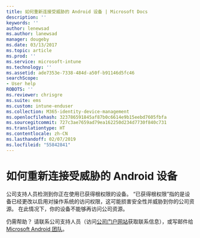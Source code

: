 ```yaml
---
title: 如何重新连接受威胁的 Android 设备 | Microsoft Docs
description: ''
keywords: ''
author: lenewsad
ms.author: lanewsad
manager: dougeby
ms.date: 03/13/2017
ms.topic: article
ms.prod: ''
ms.service: microsoft-intune
ms.technology: ''
ms.assetid: ade7353e-7338-484d-a50f-b91146d5fc46
searchScope:
- User help
ROBOTS: ''
ms.reviewer: chrisgre
ms.suite: ems
ms.custom: intune-enduser
ms.collection: M365-identity-device-management
ms.openlocfilehash: 323786591845af87b0c6614e9b15eebd7605fbfa
ms.sourcegitcommit: 727c3ae7659ad79ea162250d234d7730f840c731
ms.translationtype: HT
ms.contentlocale: zh-CN
ms.lasthandoff: 02/07/2019
ms.locfileid: "55842841"
---
```

# <a name="how-to-reconnect-a-compromised-android-device"></a>如何重新连接受威胁的 Android 设备

公司支持人员检测到你正在使用已获得根权限的设备。 “已获得根权限”指的是设备已经更改以启用对操作系统的访问权限，这可能损害安全性并威胁到你的公司资源。 在此情况下，你的设备不能够再访问公司资源。

仍需帮助？ 请联系公司支持人员（访问[公司门户网站](https://go.microsoft.com/fwlink/?linkid=2010980)获取联系信息），或写邮件给 <a href="mailto:wintunedroidfbk@microsoft.com?subject=I'm having trouble with a rooted device&body=Describe the issue you're experiencing here.">Microsoft Android 团队</a>。

